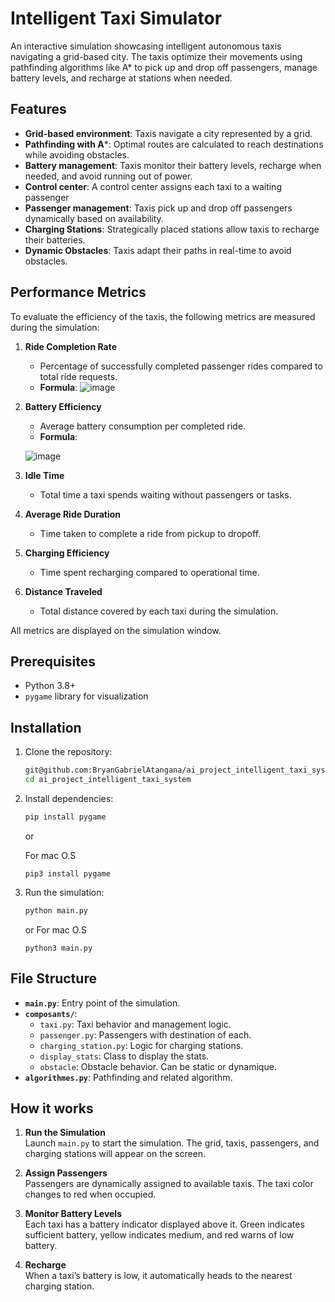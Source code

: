 # Intelligent Taxi Simulator  

An interactive simulation showcasing intelligent autonomous taxis navigating a grid-based city. The taxis optimize their movements using pathfinding algorithms like A* to pick up and drop off passengers, manage battery levels, and recharge at stations when needed.  

## Features  
- **Grid-based environment**: Taxis navigate a city represented by a grid.  
- **Pathfinding with A***: Optimal routes are calculated to reach destinations while avoiding obstacles.  
- **Battery management**: Taxis monitor their battery levels, recharge when needed, and avoid running out of power.
- **Control center**: A control center assigns each taxi to a waiting passenger 
- **Passenger management**: Taxis pick up and drop off passengers dynamically based on availability.  
- **Charging Stations**: Strategically placed stations allow taxis to recharge their batteries.  
- **Dynamic Obstacles**: Taxis adapt their paths in real-time to avoid obstacles.  

## Performance Metrics  

To evaluate the efficiency of the taxis, the following metrics are measured during the simulation:  

1. **Ride Completion Rate**  
   - Percentage of successfully completed passenger rides compared to total ride requests.  
   - **Formula**: 
    ![image](https://github.com/user-attachments/assets/7ca78934-0772-4895-b4eb-3db6ce005cba)


2. **Battery Efficiency**  
   - Average battery consumption per completed ride.  
   - **Formula**:
     
    ![image](https://github.com/user-attachments/assets/a514ca0c-4d2a-477d-947f-4f031a41aa6c)


3. **Idle Time**  
   - Total time a taxi spends waiting without passengers or tasks.  

4. **Average Ride Duration**  
   - Time taken to complete a ride from pickup to dropoff.  

5. **Charging Efficiency**  
   - Time spent recharging compared to operational time.  

6. **Distance Traveled**  
   - Total distance covered by each taxi during the simulation.  

All metrics are displayed on the simulation window.  

## Prerequisites  
- Python 3.8+  
- `pygame` library for visualization

## Installation  

1. Clone the repository:  
   ```bash  
   git@github.com:BryanGabrielAtangana/ai_project_intelligent_taxi_system.git
   cd ai_project_intelligent_taxi_system  
   ```  

2. Install dependencies:  
   ```bash  
   pip install pygame 
   ```
   or
   
   For mac O.S
   ```
   pip3 install pygame
   ```

4. Run the simulation:  
   ```bash  
   python main.py  
   ```
   or
   For mac O.S
   ```
   python3 main.py
   ```

## File Structure  

- **`main.py`**: Entry point of the simulation.  
- **`composants/`**:  
  - `taxi.py`: Taxi behavior and management logic.  
  - `passenger.py`: Passengers with destination of each.  
  - `charging_station.py`: Logic for charging stations.
  - `display_stats`: Class to display the stats.
  - `obstacle`: Obstacle behavior. Can be static or dynamique.
- **`algorithmes.py`**: Pathfinding and related algorithm.  

## How it works  

1. **Run the Simulation**  
   Launch `main.py` to start the simulation. The grid, taxis, passengers, and charging stations will appear on the screen.  

2. **Assign Passengers**  
   Passengers are dynamically assigned to available taxis. The taxi color changes to red when occupied.  

3. **Monitor Battery Levels**  
   Each taxi has a battery indicator displayed above it. Green indicates sufficient battery, yellow indicates medium, and red warns of low battery.  

4. **Recharge**  
   When a taxi’s battery is low, it automatically heads to the nearest charging station.


